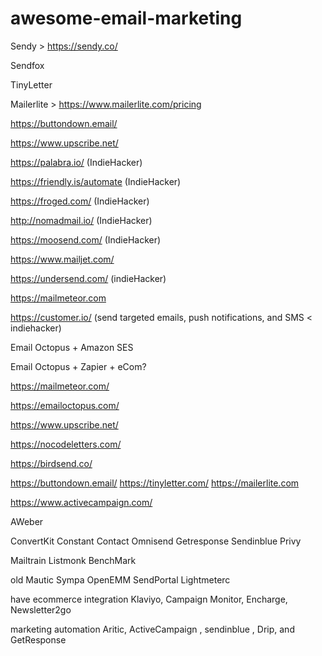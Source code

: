 # awesome-email-marketing


Sendy > https://sendy.co/

Sendfox

TinyLetter

Mailerlite > https://www.mailerlite.com/pricing

https://buttondown.email/

https://www.upscribe.net/

https://palabra.io/ (IndieHacker)

https://friendly.is/automate (IndieHacker)

https://froged.com/ (IndieHacker)

http://nomadmail.io/ (IndieHacker)

https://moosend.com/ (IndieHacker)

https://www.mailjet.com/

https://undersend.com/ (indieHacker)

https://mailmeteor.com

https://customer.io/ (send targeted emails, push notifications, and SMS < indiehacker)

Email Octopus + Amazon SES

Email Octopus + Zapier + eCom?

https://mailmeteor.com/

https://emailoctopus.com/

https://www.upscribe.net/

https://nocodeletters.com/

https://birdsend.co/

https://buttondown.email/
https://tinyletter.com/
https://mailerlite.com

https://www.activecampaign.com/

AWeber

ConvertKit
Constant Contact
Omnisend
Getresponse
Sendinblue
Privy 


Mailtrain 
Listmonk 
BenchMark 

old
Mautic 
Sympa
OpenEMM
SendPortal
Lightmeterc


have ecommerce integration
Klaviyo, Campaign Monitor, Encharge, Newsletter2go

marketing automation
Aritic, ActiveCampaign , sendinblue , Drip, and GetResponse



